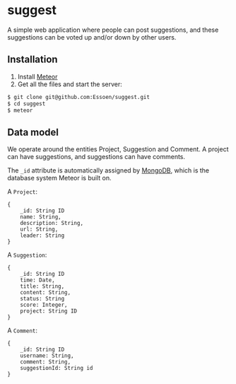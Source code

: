 # suggest
A simple web application where people can post suggestions, and these suggestions can be voted up and/or down by other users.

## Installation
1. Install [Meteor](https://www.meteor.com/) 
2. Get all the files and start the server:
```bash
$ git clone git@github.com:Essoen/suggest.git
$ cd suggest
$ meteor
```
## Data model
We operate around the entities Project, Suggestion and Comment. 
A project can have suggestions, and suggestions can have comments.

The `_id` attribute is automatically assigned by [MongoDB](https://www.mongodb.org/), which is the database system Meteor is built on.

A `Project`:

    {
        _id: String ID
        name: String,
        description: String,
        url: String,
        leader: String
    }

A `Suggestion`:

    {
        _id: String ID
        time: Date,
        title: String,
        content: String,
        status: String
        score: Integer,
        project: String ID
    }

A `Comment`:

    {
        _id: String ID
        username: String,
        comment: String,
        suggestionId: String id
    }
